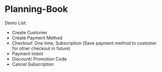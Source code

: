 # Planning-Book
Demo List:
- Create Customer
- Create Payment Method
- Checkout: One time, Subscription (Save payment method to customer for other checkout in future)
- Payment intent
- Discount/ Promotion Code
- Cancel Subscription
